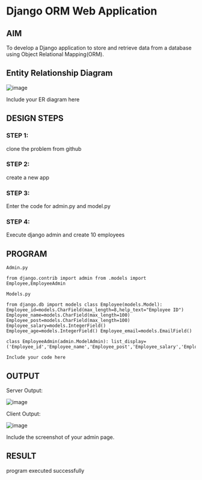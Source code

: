 # Django ORM Web Application

## AIM
To develop a Django application to store and retrieve data from a database using Object Relational Mapping(ORM).

## Entity Relationship Diagram
![image](https://user-images.githubusercontent.com/123623197/232503507-4283439b-b29b-4553-8fc4-6c3b01f45fad.png)

Include your ER diagram here

## DESIGN STEPS

### STEP 1:

clone the problem from github

### STEP 2:

create a new app

### STEP 3:

Enter the code for admin.py and model.py

### STEP 4:

Execute django admin and create 10 employees
## PROGRAM
```
Admin.py

from django.contrib import admin from .models import Employee,EmployeeAdmin

Models.py

from django.db import models class Employee(models.Model): 
Employee_id=models.CharField(max_length=8,help_text="Employee ID") 
Employee_name=models.CharField(max_length=100) Employee_post=models.CharField(max_length=100)
Employee_salary=models.IntegerField() Employee_age=models.IntegerField() Employee_email=models.EmailField()

class EmployeeAdmin(admin.ModelAdmin): list_display=
('Employee_id','Employee_name','Employee_post','Employee_salary','Employee_age','Employee_email')

Include your code here
```
## OUTPUT
Server Output:

![image](https://user-images.githubusercontent.com/123623197/235316746-a0e8406d-5d31-47d4-80a2-75c0717ff0d6.png)

Client Output:

![image](https://user-images.githubusercontent.com/123623197/235316737-10303e10-d10c-46f7-a0c5-bdb9aa929a7a.png)

Include the screenshot of your admin page.

## RESULT
program executed successfully
